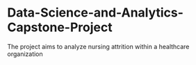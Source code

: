 # Data-Science-and-Analytics-Capstone-Project
The project aims to analyze nursing attrition within a healthcare organization 
